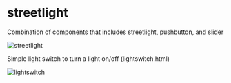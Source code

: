 # streetlight

Combination of components that includes streetlight, pushbutton, and slider

![streetlight](https://i.imgur.com/5GdPPHg.jpg)

Simple light switch to turn a light on/off (lightswitch.html)

![lightswitch](https://i.imgur.com/ReI03uz.jpg)
